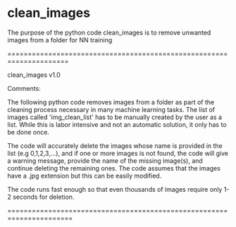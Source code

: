 # clean_images
The purpose of the python code clean_images is to remove unwanted images from a folder for NN training

=====================================================================

clean_images v1.0

Comments:
   
The following python code removes images from a folder as part of the cleaning 
process necessary in many machine learning tasks. The list of images called 
'img_clean_list' has to be manually created by the user as a list. 
While this is labor intensive and not an automatic solution, it only has
to be done once.

The code will accurately delete the images whose name is provided in the 
list (e.g 0,1,2,3,...), and if one or more images is not found, the code 
will give a warning message, provide the name of the missing image(s), 
and continue deleting the remaining ones. The code assumes that the 
images have a .jpg extension but this can be easily modified.

The code runs fast enough so that even thousands of images require 
only 1-2 seconds for deletion. 

======================================================================
